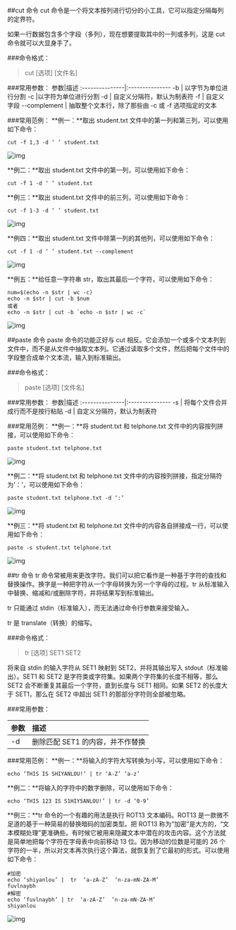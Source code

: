##cut 命令
cut 命令是一个将文本按列进行切分的小工具，它可以指定分隔每列的定界符。

如果一行数据包含多个字段（多列），现在想要提取其中的一列或多列，这是 cut 命令就可以大显身手了。

###命令格式：
>cut [选项] [文件名]

###常用参数：
参数|描述
:---------------|:---------------
-b   |     以字节为单位进行分割
-c        |以字符为单位进行分割
-d       | 自定义分隔符，默认为制表符
-f   | 自定义字段
--complement | 抽取整个文本行，除了那些由 -c 或 -f 选项指定的文本

###常用范例：
**例一：**取出 student.txt 文件中的第一列和第三列，可以使用如下命令：
```
cut -f 1,3 -d ‘ ’ student.txt
```
![img](https://dn-anything-about-doc.qbox.me/userid3372labid369time1420779726136)

**例二：**取出 student.txt 文件中的第一列，可以使用如下命令：
```
cut -f 1 -d ‘ ’ student.txt
```

**例三：**取出 student.txt 文件中的前三列，可以使用如下命令：
```
cut -f 1-3 -d ‘ ’ student.txt
```
![img](https://dn-anything-about-doc.qbox.me/userid3372labid369time1420779770034)

**例四：**取出 student.txt 文件中除第一列的其他列，可以使用如下命令：
```
cut -f 1 -d ‘ ’ student.txt --complement    
```
![img](https://dn-anything-about-doc.qbox.me/userid3372labid369time1420779805413)

**例五：**给任意一字符串 str，取出其最后一个字符，可以使用如下命令：
```
num=$(echo -n $str | wc -c)
echo -n $str | cut -b $num 
或者
echo -n $str | cut -b `echo -n $str | wc -c`
```
![img](https://dn-anything-about-doc.qbox.me/userid3372labid369time1420779859931)

##paste 命令
paste 命令的功能正好与 cut 相反。它会添加一个或多个文本列到文件中，而不是从文件中抽取文本列。它通过读取多个文件，然后把每个文件中的字段整合成单个文本流，输入到标准输出。

###命令格式：
>paste [选项] [文件名]

###常用参数：
参数|描述
:---------------|:---------------
-s |       将每个文件合并成行而不是按行粘贴
-d  |      自定义分隔符，默认为制表符

###常用范例：
**例一：**将 student.txt 和 telphone.txt 文件中的内容按列拼接，可以使用如下命令：
```
paste student.txt telphone.txt
```
![img](https://dn-anything-about-doc.qbox.me/userid3372labid369time1420780031604)

**例二：**将 student.txt 和 telphone.txt 文件中的内容按列拼接，指定分隔符为’：’，可以使用如下命令：
```
paste student.txt telphone.txt -d ‘:’
```
![img](https://dn-anything-about-doc.qbox.me/userid3372labid369time1420780078087)

**例三：**将 student.txt 和 telphone.txt 文件中的内容各自拼接成一行，可以使用如下命令：
```
paste -s student.txt telphone.txt
```
![img](https://dn-anything-about-doc.qbox.me/userid3372labid369time1420780124133)

##tr 命令
 tr 命令常被用来更改字符。我们可以把它看作是一种基于字符的查找和替换操作。换字是一种把字符从一个字母转换为另一个字母的过程。tr 从标准输入中替换、缩减和/或删除字符，并将结果写到标准输出。

tr 只能通过 stdin（标准输入），而无法通过命令行参数来接受输入。

tr 是 translate（转换）的缩写。

###命令格式：
>tr  [选项]  SET1  SET2

将来自 stdin 的输入字符从 SET1 映射到 SET2，并将其输出写入 stdout（标准输出）。SET1 和 SET2 是字符类或字符集。如果两个字符集的长度不相等，那么 SET2 会不断重复其最后一个字符，直到长度与 SET1 相同。如果 SET2 的长度大于 SET1，那么在 SET2 中超出 SET1 的那部分字符则全部被忽略。

###常用参数：

参数|描述
:---------------|:---------------
-d |   删除匹配 SET1 的内容，并不作替换

###常用范例：
**例一：**将输入的字符大写转换为小写，可以使用如下命令：
```
echo ‘THIS IS SHIYANLOU!’ | tr ‘A-Z’ ‘a-z’
```

**例二：**将输入的字符中的数字删除，可以使用如下命令：
```
echo ‘THIS 123 IS S1HIY5ANLOU!’ | tr -d ‘0-9’ 
```

**例三：**tr 命令的一个有趣的用法是执行 ROT13 文本编码。ROT13 是一款微不足道的基于一种简易的替换暗码的加密类型。把 ROT13 称为“加密”是大方的，“文本模糊处理”更准确些。有时候它被用来隐藏文本中潜在的攻击内容。这个方法就是简单地把每个字符在字母表中向前移动 13 位。因为移动的位数是可能的 26 个字符的一半，所以对文本再次执行这个算法，就恢复到了它最初的形式。可以使用如下命令：
```
#加密
echo ‘shiyanlou’ |  tr  ‘a-zA-Z’  ‘n-za-mN-ZA-M’ 
fuvlnaybh
#解密
echo ‘fuvlnaybh’ | tr  ‘a-zA-Z’  ‘n-za-mN-ZA-M’ 
shiyanlou
```
![img](https://dn-anything-about-doc.qbox.me/userid3372labid369time1420780277727)



